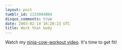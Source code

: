 ```yaml
---
layout: post
tumblr_id: 1133044804
disqus_comments: true
date: 2003-02-14 16:28:23 UTC
title: Work that body
---
```


Watch my <a href="http://farfar.2038.com/cow2/english/index.html?action=show&logindataid=73474&lang=eng" target="_blank">ninja-cow-workout video</a>. It's time to get fit!
